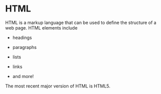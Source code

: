 # HTML



HTML is a markup language that can be used to define the structure of a web page. HTML elements include



* headings

* paragraphs

* lists

* links

* and more!



The most recent major version of HTML is HTML5.
